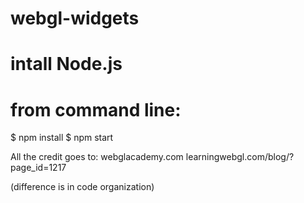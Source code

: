 # webgl-widgets

# intall Node.js
# from command line:
$ npm install
$ npm start

All the credit goes to:
webglacademy.com
learningwebgl.com/blog/?page_id=1217

(difference is in code organization)
